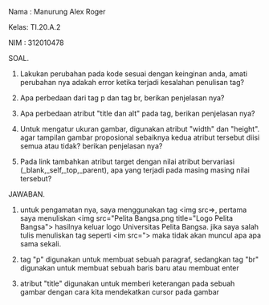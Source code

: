 Nama : Manurung Alex Roger

Kelas: TI.20.A.2

NIM  : 312010478

SOAL.
 
 1. Lakukan perubahan pada kode sesuai dengan keinginan anda, amati perubahan nya  adakah error ketika terjadi kesalahan penulisan tag?

 2. Apa perbedaan dari tag p dan tag br, berikan penjelasan nya?
 
 3. Apa perbedaan atribut "title dan alt" pada tag, berikan penjelasan nya?

 4. Untuk mengatur ukuran gambar, digunakan atribut "width" dan "height". agar tampilan gambar proposional sebaiknya kedua atribut tersebut diisi semua atau tidak? berikan penjelasan nya?

 5. Pada link tambahkan atribut target dengan nilai atribut bervariasi (_blank,_self,_top,_parent), apa yang terjadi pada masing masing nilai tersebut?


JAWABAN.

 1. untuk pengamatan nya, saya menggunakan tag <img src=>, pertama saya menuliskan <img src="Pelita Bangsa.png title="Logo Pelita Bangsa"> hasilnya keluar logo Universitas Pelita Bangsa. jika saya salah tulis menuliskan tag seperti <im src="> maka tidak akan muncul apa apa sama sekali.

 2. tag "p" digunakan untuk membuat sebuah paragraf, sedangkan tag "br" digunakan untuk membuat sebuah baris baru atau membuat enter

 3. atribut "title" digunakan untuk memberi keterangan pada sebuah gambar dengan cara kita mendekatkan cursor pada gambar
   
    
